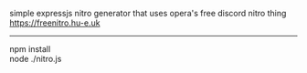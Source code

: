 simple expressjs nitro generator that uses opera's free discord nitro thing
https://freenitro.hu-e.uk

<hr />
npm install
<br />
node ./nitro.js
